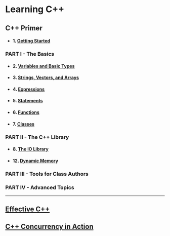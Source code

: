 # Learning C++

## C++ Primer

+ #### 1. [Getting Started](./ex/ch01) 

### PART I - The Basics
+ #### 2. [Variables and Basic Types](./ex/ch02)  
+ #### 3. [Strings, Vectors, and Arrays](./ex/ch03)  
+ #### 4. [Expressions](./ex/ch04)  
+ #### 5. [Statements](./ex/ch05)  
+ #### 6. [Functions](./ex/ch06)
+ #### 7. [Classes](./ex/ch07)

### PART II - The C++ Library
+ #### 8. [The IO Library](./ex/ch08)
+ #### 12. [Dynamic Memory](./ex/ch12)  

### PART III - Tools for Class Authors  

### PART IV - Advanced Topics

---

## [Effective C++](./effective/old)  
## [C++ Concurrency in Action](./concurrency)

